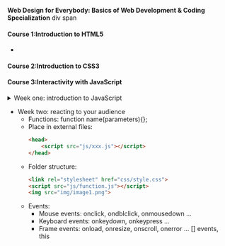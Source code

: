**Web Design for Everybody: Basics of Web Development & Coding Specialization**
div
span

#### Course 1:Introduction to HTML5
* <head></head>
  <body></body>
  <footer></footer>
#### Course 2:Introduction to CSS3
#### Course 3:Interactivity with JavaScript

<details>
<summary>Week one: introduction to JavaScript</summary>
    <pre>
    * Scripting languages (JavaScript)
        * API (Application programming interface)
        * read and write HTML
        * <script>
            alert();
            prompt(); ask for input
            document.write(Hello world!);
            element.innerHTML = " ";
            console.log(); for debugging
        </script>
    * Variables: 
        * var name = " ";
        * var date = Date();
        * var loca = window.location();
    * Data type:
        * Numeric: var width = window.innerWidth;
        * String:  var loca = window.location();
        * Boolean: var windowStatus = window.closed;
        * Object:  var topic = document.getElementById('ID');  ex: return a tag
        * Array:   var links = document.getElementsByTagName('a');
    </pre>
</details>

* Week two: reacting to your audience
    * Functions: function name(parameters){};
    * Place in external files:
        ```html
        <head>
            <script src="js/xxx.js"></script>
        </head>
        ```
    * Folder structure:
        ```html
        <link rel="stylesheet" href="css/style.css"> 
        <script src="js/function.js"></script>
        <img src="img/image1.png"> 
        ```
    * Events:
        * Mouse events: onclick, ondblclick, onmousedown ...
        * Keyboard events: onkeydown, onkeypress ...
        * Frame events: onload, onresize, onscroll, onerror ...
    [] events, this
